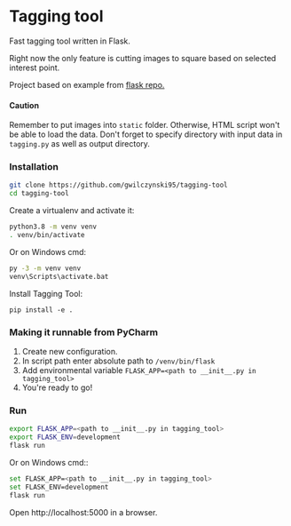 # Tagging tool
Fast tagging tool written in Flask.

Right now the only feature is cutting images to square based on 
selected interest point.

Project based on example from [flask repo.](https://github.com/pallets/flask)

#### Caution

Remember to put images into `static` folder. Otherwise, HTML script
won't be able to load the data. Don't forget to specify directory
with input data in `tagging.py` as well as output directory.


### Installation

```bash
git clone https://github.com/gwilczynski95/tagging-tool
cd tagging-tool
```


Create a virtualenv and activate it:
```bash
python3.8 -m venv venv
. venv/bin/activate
```


Or on Windows cmd:
```bash
py -3 -m venv venv
venv\Scripts\activate.bat
```


Install Tagging Tool:

`pip install -e .`

### Making it runnable from PyCharm

1. Create new configuration.
2. In script path enter absolute path to `/venv/bin/flask`
3. Add environmental variable `FLASK_APP=<path to __init__.py in tagging_tool>`
4. You're ready to go!

### Run
```bash
export FLASK_APP=<path to __init__.py in tagging_tool>
export FLASK_ENV=development
flask run
```


Or on Windows cmd::

```bash
set FLASK_APP=<path to __init__.py in tagging_tool>
set FLASK_ENV=development
flask run
```


Open http://localhost:5000 in a browser.